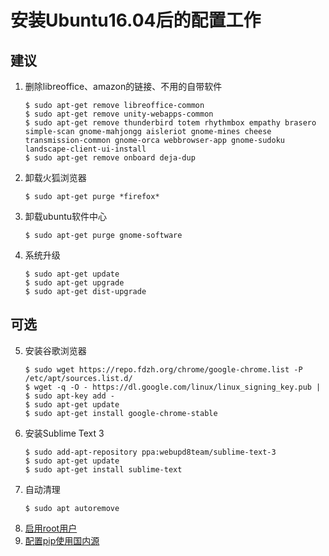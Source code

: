 # 安装Ubuntu16.04后的配置工作
## 建议
1. 删除libreoffice、amazon的链接、不用的自带软件
	```console
	$ sudo apt-get remove libreoffice-common
	$ sudo apt-get remove unity-webapps-common
	$ sudo apt-get remove thunderbird totem rhythmbox empathy brasero simple-scan gnome-mahjongg aisleriot gnome-mines cheese transmission-common gnome-orca webbrowser-app gnome-sudoku landscape-client-ui-install
	$ sudo apt-get remove onboard deja-dup
	```
2. 卸载火狐浏览器
	```console
	$ sudo apt-get purge *firefox*
	```
3. 卸载ubuntu软件中心
	```console
	$ sudo apt-get purge gnome-software
	```
4. 系统升级
	```console
	$ sudo apt-get update
	$ sudo apt-get upgrade
	$ sudo apt-get dist-upgrade
	```
## 可选
5. 安装谷歌浏览器
	```console
	$ sudo wget https://repo.fdzh.org/chrome/google-chrome.list -P /etc/apt/sources.list.d/
	$ wget -q -O - https://dl.google.com/linux/linux_signing_key.pub | $ sudo apt-key add -
	$ sudo apt-get update
	$ sudo apt-get install google-chrome-stable
	```
6. 安装Sublime Text 3	
	```console
	$ sudo add-apt-repository ppa:webupd8team/sublime-text-3 
	$ sudo apt-get update  
	$ sudo apt-get install sublime-text
	```
7. 自动清理
	```console
	$ sudo apt autoremove
	```
8. [启用root用户](https://github.com/hemajun815/tutorial/blob/master/ubuntu/2.opening-root-on-ubuntu.md)
9. [配置pip使用国内源](https://github.com/hemajun815/tutorial/blob/master/pip/1.configuring-pip-to-use-domestic-source.md)
